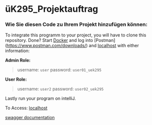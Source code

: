# üK295_Projektauftrag
### Wie Sie diesen Code zu Ihrem Projekt hinzufügen können:
To integrate this programm to your project, you will have to clone this repository.
Done? Start [Docker](https://www.docker.com/products/docker-desktop) and log into [Postman] (https://www.postman.com/downloads/) and [localhost](http://localhost:8080) with either information:

**Admin Role:**
> username: `user`
> password: `user01_uek295` 

**User Role:**
> username: `user2` 
> password: `user02_uek295` 

Lastly run your program on intelliJ.

To Access:
[localhost](http://localhost:8080/bookstore/reviews) 

[swagger documentation](http://localhost:8080/swagger-ui/)


